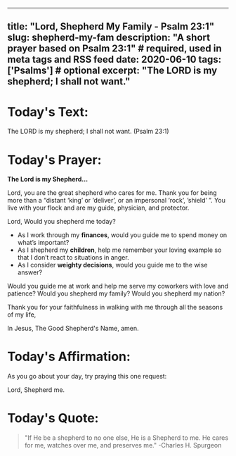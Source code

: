 
---
title: "Lord, Shepherd My Family - Psalm 23:1" 
slug: shepherd-my-fam 
description: "A short prayer based on Psalm 23:1" # required, used in meta tags and RSS feed
date: 2020-06-10 
tags: ['Psalms'] # optional
excerpt: "The LORD is my shepherd; I shall not want."
---

# Today's Text:

The LORD is my shepherd; I shall not want. (Psalm 23:1)

# Today's Prayer:

**The Lord is my Shepherd…**

Lord, you are the great shepherd who cares for me. Thank you for being more than a “distant ‘king’ or ‘deliver’, or an impersonal ‘rock’, ’shield’ ”. You live with your flock and are my guide, physician, and protector. 

Lord, Would you shepherd me today? 

- As I work through my **finances**, would you guide me to spend money on what’s important?
- As I shepherd my **children**, help me remember your loving example so that I don’t react to situations in anger.
- As I consider **weighty decisions**, would you guide me to the wise answer?

Would you guide me at work and help me serve my coworkers with love and patience? Would you shepherd my family? Would you shepherd my nation?

Thank you for your faithfulness in walking with me through all the seasons of my life, 

In Jesus, The Good Shepherd's Name, amen. 

# Today's Affirmation:

As you go about your day, try praying this one request:

Lord, Shepherd me. 

# Today's Quote:

> "If He be a shepherd to no one else, He is a Shepherd to me. He cares for me, watches over me, and preserves me." -Charles H. Spurgeon
